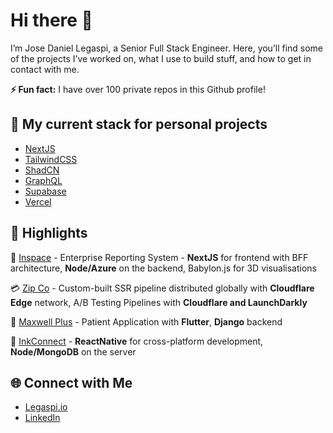 # Hi there 👋

I’m Jose Daniel Legaspi, a Senior Full Stack Engineer. Here, you’ll find some of the projects I’ve worked on, what I use to build stuff, and how to get in contact with me.

**⚡ Fun fact:** I have over 100 private repos in this Github profile!

## 🔧 My current stack for personal projects

- [NextJS](https://tailwindcss.com/) 
- [TailwindCSS](https://tailwindcss.com/)
- [ShadCN](https://ui.shadcn.com/)
- [GraphQL](https://graphql.org/)
- [Supabase](https://supabase.com/)
- [Vercel](https://vercel.com)

## 🌟 Highlights

🏢 [Inspace](https://www.inspacestack.com/) - Enterprise Reporting System - **NextJS** for frontend with BFF architecture, **Node/Azure** on the backend, Babylon.js for 3D visualisations

💳 [Zip Co](https://zip.co) - Custom-built SSR pipeline distributed globally with **Cloudflare Edge** network, A/B Testing Pipelines with **Cloudflare and LaunchDarkly**

🩻 [Maxwell Plus](https://www.afr.com/technology/just-missed-out-the-ai-start-up-that-went-bust-before-the-hype-hit-20230616-p5dh3z) - Patient Application with **Flutter**, **Django** backend 

💉 [InkConnect](https://inkconnect.com.au/) - **ReactNative** for cross-platform development, **Node/MongoDB** on the server

## 🌐 Connect with Me

- [Legaspi.io](https://legaspi.io/)
- [LinkedIn](https://www.linkedin.com/in/jose-daniel-legaspi/)



<!--
**JDLegaspi/JDLegaspi** is a ✨ _special_ ✨ repository because its `README.md` (this file) appears on your GitHub profile.

Here are some ideas to get you started:

- 🔭 I’m currently working on ...
- 🌱 I’m currently learning ...
- 👯 I’m looking to collaborate on ...
- 🤔 I’m looking for help with ...
- 💬 Ask me about ...
- 📫 How to reach me: ...
- 😄 Pronouns: ...
- ⚡ Fun fact: ...
-->
